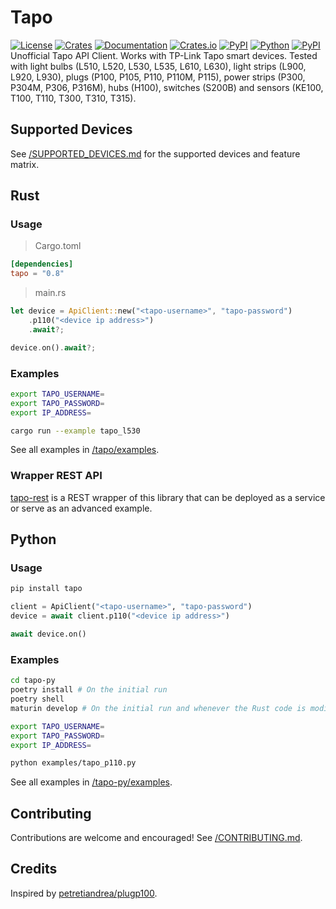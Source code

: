 # Tapo


[![License][license_badge]][license]
[![Crates][crates_badge]][crates]
[![Documentation][crates_documentation_badge]][crates_documentation]
[![Crates.io][crates_downloads_badge]][crates]
[![PyPI][pypi_badge]][pypi]
[![Python][pypi_versions_badge]][pypi]
[![PyPI][pypi_downloads_badge]][pypi]\
Unofficial Tapo API Client. Works with TP-Link Tapo smart devices. Tested with light bulbs (L510, L520, L530, L535, L610, L630), light strips (L900, L920, L930), plugs (P100, P105, P110, P110M, P115), power strips (P300, P304M, P306, P316M), hubs (H100), switches (S200B) and sensors (KE100, T100, T110, T300, T310, T315).

[license_badge]: https://img.shields.io/crates/l/tapo.svg
[license]: https://github.com/mihai-dinculescu/tapo/blob/main/LICENSE
[crates_badge]: https://img.shields.io/crates/v/tapo.svg?logo=rust&color=F75101
[crates]: https://crates.io/crates/tapo
[crates_documentation_badge]: https://img.shields.io/docsrs/tapo.svg?logo=rust&color=F75101
[crates_documentation]: https://docs.rs/tapo
[crates_downloads_badge]: https://img.shields.io/crates/d/tapo?logo=rust&label=downloads&color=F75101

[pypi_badge]: https://img.shields.io/pypi/v/tapo.svg?logo=pypi&color=00ADD4
[pypi]: https://pypi.org/project/tapo
[pypi_versions_badge]: https://img.shields.io/pypi/pyversions/tapo.svg?logo=python&color=00ADD4
[pypi_downloads_badge]: https://img.shields.io/pypi/dm/tapo?logo=python&color=00ADD4

## Supported Devices

See [/SUPPORTED_DEVICES.md](supported_devices) for the supported devices and feature matrix.

## Rust

### Usage

> Cargo.toml
```toml
[dependencies]
tapo = "0.8"
```

> main.rs
```rust
let device = ApiClient::new("<tapo-username>", "tapo-password")
    .p110("<device ip address>")
    .await?;

device.on().await?;
```

### Examples

```bash
export TAPO_USERNAME=
export TAPO_PASSWORD=
export IP_ADDRESS=

cargo run --example tapo_l530
```

See all examples in [/tapo/examples][examples].

### Wrapper REST API
[tapo-rest][tapo_rest] is a REST wrapper of this library that can be deployed as a service or serve as an advanced example.

## Python

### Usage

```bash
pip install tapo
```

```python
client = ApiClient("<tapo-username>", "tapo-password")
device = await client.p110("<device ip address>")

await device.on()
```

### Examples

```bash
cd tapo-py
poetry install # On the initial run
poetry shell
maturin develop # On the initial run and whenever the Rust code is modified

export TAPO_USERNAME=
export TAPO_PASSWORD=
export IP_ADDRESS=
```

```bash
python examples/tapo_p110.py
```

See all examples in [/tapo-py/examples][examples-py].

## Contributing

Contributions are welcome and encouraged! See [/CONTRIBUTING.md][contributing].

## Credits

Inspired by [petretiandrea/plugp100][inspired_by].

[supported_devices]: https://github.com/mihai-dinculescu/tapo/blob/main/SUPPORTED_DEVICES.md
[examples]: https://github.com/mihai-dinculescu/tapo/tree/main/tapo/examples
[examples-py]: https://github.com/mihai-dinculescu/tapo/tree/main/tapo-py/examples
[tapo_rest]: https://github.com/ClementNerma/tapo-rest
[contributing]: https://github.com/mihai-dinculescu/tapo/blob/main/CONTRIBUTING.md
[inspired_by]: https://github.com/petretiandrea/plugp100
